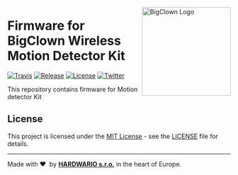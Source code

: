 <a href="https://www.bigclown.com/"><img src="https://bigclown.sirv.com/logo.png" width="200" alt="BigClown Logo" align="right"></a>

# Firmware for BigClown Wireless Motion Detector Kit

[![Travis](https://img.shields.io/travis/bigclownlabs/bcf-kit-wireless-motion-detector/master.svg)](https://travis-ci.org/bigclownlabs/bcf-kit-wireless-motion-detector)
[![Release](https://img.shields.io/github/release/bigclownlabs/bcf-kit-wireless-motion-detector.svg)](https://github.com/bigclownlabs/bcf-kit-wireless-motion-detector/releases)
[![License](https://img.shields.io/github/license/bigclownlabs/bcf-kit-wireless-motion-detector.svg)](https://github.com/bigclownlabs/bcf-kit-wireless-motion-detector/blob/master/LICENSE)
[![Twitter](https://img.shields.io/twitter/follow/BigClownLabs.svg?style=social&label=Follow)](https://twitter.com/BigClownLabs)

This repository contains firmware for Motion detector Kit


## License

This project is licensed under the [MIT License](https://opensource.org/licenses/MIT/) - see the [LICENSE](LICENSE) file for details.

---

Made with &#x2764;&nbsp; by [**HARDWARIO s.r.o.**](https://www.hardwario.com/) in the heart of Europe.
